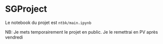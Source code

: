 # SGProject


Le notebook du projet est ``ntbk/main.ipynb``

NB: Je mets temporairement le projet en public. Je le remettrai en PV après vendredi